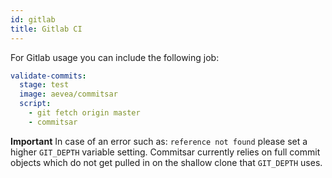 ```yaml
---
id: gitlab
title: Gitlab CI
---
```


For Gitlab usage you can include the following job:

```yaml
validate-commits:
  stage: test
  image: aevea/commitsar
  script:
    - git fetch origin master
    - commitsar
```

**Important** In case of an error such as: `reference not found` please set a higher `GIT_DEPTH` variable setting. Commitsar currently relies on full commit objects which do not get pulled in on the shallow clone that `GIT_DEPTH` uses.
